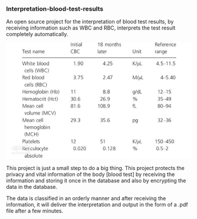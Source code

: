 ### Interpretation-blood-test-results

An open source project for the interpretation of blood test results, by receiving information such as WBC and RBC, interprets the test result completely automatically.

<img src="/assets/INTRO.jpg"/>


This project is just a small step to do a big thing. This project protects the privacy and vital information of the body [blood test] by receiving the information and storing it once in the database and also by encrypting the data in the database.

The data is classified in an orderly manner and after receiving the information, it will deliver the interpretation and output in the form of a .pdf file after a few minutes.